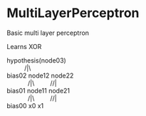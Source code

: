 # MultiLayerPerceptron

Basic multi layer perceptron

Learns XOR

hypothesis(node03) <br>
&nbsp;&nbsp;&nbsp;&nbsp;&nbsp;&nbsp;&nbsp;&nbsp;&nbsp;&nbsp;/|\    
bias02 node12 node22  
&nbsp;&nbsp;&nbsp;&nbsp;&nbsp;&nbsp;&nbsp;&nbsp;&nbsp;&nbsp;&nbsp;&nbsp;/|\ &nbsp;&nbsp;&nbsp;&nbsp;&nbsp;&nbsp;&nbsp;&nbsp;//|  
bias01 node11 node21  
&nbsp;&nbsp;&nbsp;&nbsp;&nbsp;&nbsp;&nbsp;&nbsp;&nbsp;&nbsp;&nbsp;&nbsp;/|\ &nbsp;&nbsp;&nbsp;&nbsp;&nbsp;&nbsp;&nbsp;&nbsp;//|  
bias00   x0     x1    


